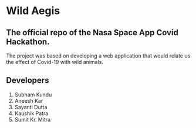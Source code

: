 # Wild Aegis
## The official repo of the Nasa Space App Covid Hackathon.

The project was based on developing a web application that would relate us the effect of Covid-19 with wild animals.

## Developers
1) Subham Kundu
2) Aneesh Kar
3) Sayanti Dutta
4) Kaushik Patra
5) Sumit Kr. Mitra
